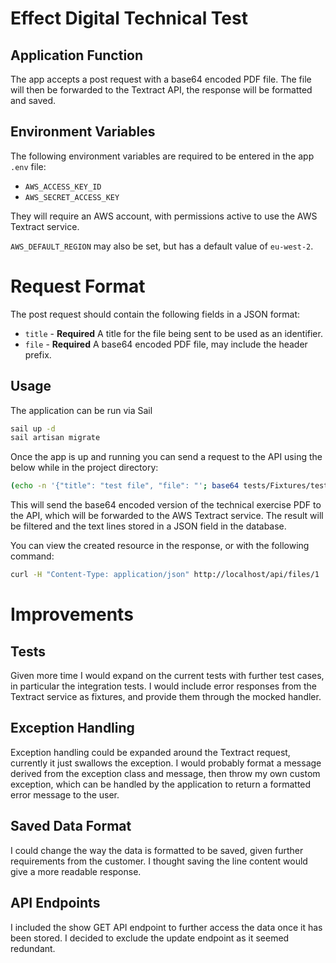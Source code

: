 # Effect Digital Technical Test

## Application Function

The app accepts a post request with a base64 encoded PDF file. The file will then be forwarded
to the Textract API, the response will be formatted and saved.

## Environment Variables

The following environment variables are required to be entered in the app `.env` file:

* `AWS_ACCESS_KEY_ID`
* `AWS_SECRET_ACCESS_KEY`

They will require an AWS account, with permissions active to use the AWS Textract service.

`AWS_DEFAULT_REGION` may also be set, but has a default value of `eu-west-2`.

# Request Format

The post request should contain the following fields in a JSON format:

* `title` - **Required** A title for the file being sent to be used as an identifier.
* `file` - **Required** A base64 encoded PDF file, may include the header prefix.

## Usage

The application can be run via Sail

```bash
sail up -d
sail artisan migrate
```

Once the app is up and running you can send a request to the API using the below while in the project directory:
```bash
(echo -n '{"title": "test file", "file": "'; base64 tests/Fixtures/test-file.pdf; echo '"}') | curl -H "Content-Type: application/json" -d @-  http://localhost/api/files
```

This will send the base64 encoded version of the technical exercise PDF to the API, which will be forwarded to the AWS Textract service.
The result will be filtered and the text lines stored in a JSON field in the database.

You can view the created resource in the response, or with the following command:

```bash
curl -H "Content-Type: application/json" http://localhost/api/files/1
```

# Improvements

## Tests

Given more time I would expand on the current tests with further test cases, in particular the integration tests.
I would include error responses from the Textract service as fixtures, and provide them through the mocked
handler.

## Exception Handling

Exception handling could be expanded around the Textract request, currently it just swallows the exception.
I would probably format a message derived from the exception class and message, then throw my own custom
exception, which can be handled by the application to return a formatted error message to the user.

## Saved Data Format

I could change the way the data is formatted to be saved, given further requirements from the customer. I
thought saving the line content would give a more readable response.

## API Endpoints

I included the show GET API endpoint to further access the data once it has been stored. 
I decided to exclude the update endpoint as it seemed redundant. 
